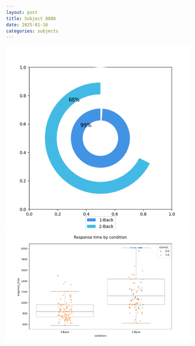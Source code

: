 ```yaml
---
layout: post
title: Subject 8008
date: 2025-01-16
categories: subjects
---
```


![](data/8008/run-12/8008_accuracy_by_condition.png)
![](data/8008/run-12/8008_response_time_by_condition.png)
